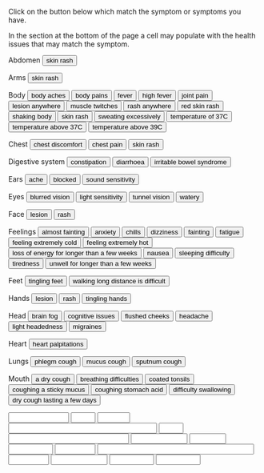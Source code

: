 
<link href="./styles.css" rel="stylesheet" />

<p>Click on the button below which match the symptom or symptoms you have.</p>
<p>In the section at the bottom of the page a cell may populate with the health issues that may match the symptom.</p>

<form name="symptom">

<!-- Symptom -->

<p>Abdomen<span>
  <input value="skin rash" type="button" onClick="document.symptom.ScarletFever.value='Scarlet fever'">
  </span></p>

<p>Arms<span>
  <input value="skin rash" type="button" onClick="document.symptom.ScarletFever.value='Scarlet fever'">
</span></p>

<p>Body<span>
  <input value="body aches" type="button" onClick="document.symptom.Influenza.value='Influenza';document.symptom.Monkeypox.value='Monkeypox'">
  <input value="body pains" type="button" onClick="document.symptom.Influenza.value='Influenza'">
  <input value="fever" type="button" onClick="document.symptom.GlandularFever.value='Glandular fever';document.symptom.AcuteBronchitis.value='Acute bronchitis';document.symptom.Influenza.value='Influenza'">
  <input value="high fever" type="button" onClick="document.symptom.Pneumonia.value='Pneumonia';document.symptom.Influenza.value='Influenza'">
  <input value="joint pain" type="button" onClick="document.symptom.RheumaticFever.value='Rheumatic fever';document.symptom.GlandularFever.value='Glandular fever'">
  <input value="lesion anywhere" type="button" onClick="document.symptom.Monkeypox.value='Monkeypox'">
  <input value="muscle twitches" type="button" onClick="document.symptom.POTS.value='Postural orthostatic tachycardia syndrome'">
  <input value="rash anywhere" type="button" onClick="document.symptom.Monkeypox.value='Monkeypox'">
  <input value="red skin rash" type="button" onClick="document.symptom.ScarletFever.value='Scarlet fever'">
  <input value="shaking body" type="button" onClick="document.symptom.POTS.value='Postural orthostatic tachycardia syndrome'">
  <input value="skin rash" type="button" onClick="document.symptom.ScarletFever.value='Scarlet fever'">
  <input value="sweating excessively" type="button" onClick="document.symptom.POTS.value='Postural orthostatic tachycardia syndrome'">
  <input value="temperature of 37C" type="button" onClick="document.symptom.Cold.value='Cold'">
  <input value="temperature above 37C" type="button" onClick="document.symptom.Influenza.value='Influenza'">
  <input value="temperature above 39C" type="button" onClick="document.symptom.RheumaticFever.value='Rheumatic fever';document.symptom.Influenza.value='Influenza'">
</span></p>

<p>Chest<span>
  <input value="chest discomfort" type="button" onClick="document.symptom.POTS.value='Postural orthostatic tachycardia syndrome';document.symptom.AcuteBronchitis.value='Acute bronchitis'">
  <input value="chest pain" type="button" onClick="document.symptom.POTS.value='Postural orthostatic tachycardia syndrome';document.symptom.AcuteBronchitis.value='Acute bronchitis'">
  <input value="skin rash" type="button" onClick="document.symptom.ScarletFever.value='Scarlet fever'">
</span></p>

<p>Digestive system<span>
  <input value="constipation" type="button" onClick="document.symptom.POTS.value='Postural orthostatic tachycardia syndrome'">
  <input value="diarrhoea" type="button" onClick="document.symptom.POTS.value='Postural orthostatic tachycardia syndrome';document.symptom.Influenza.value='Influenza'">
  <input value="irritable bowel syndrome" type="button" onClick="document.symptom.POTS.value='Postural orthostatic tachycardia syndrome'">
</span></p>

<p>Ears<span>
  <input value="ache" type="button" onClick="document.symptom.RheumaticFever.value='Rheumatic fever'">
  <input value="blocked" type="button" onClick="document.symptom.Cold.value='Cold'">
  <input value="sound sensitivity" type="button" onClick="document.symptom.POTS.value='Postural orthostatic tachycardia syndrome'">
</span></p>

<p>Eyes<span>
  <input value="blurred vision" type="button" onClick="document.symptom.POTS.value='Postural orthostatic tachycardia syndrome'">
  <input value="light sensitivity" type="button" onClick="document.symptom.POTS.value='Postural orthostatic tachycardia syndrome'">
  <input value="tunnel vision" type="button" onClick="document.symptom.POTS.value='Postural orthostatic tachycardia syndrome'">
  <input value="watery" type="button" onClick="document.symptom.Cold.value='Cold'">
</span></p>

<p>Face<span>
  <input value="lesion" type="button" onClick="document.symptom.Monkeypox.value='Monkeypox'">
  <input value="rash" type="button" onClick="document.symptom.Monkeypox.value='Monkeypox'">
</span></p>

<p>Feelings<span>
  <input value="almost fainting" type="button" onClick="document.symptom.POTS.value='Postural orthostatic tachycardia syndrome'">
  <input value="anxiety" type="button" onClick="document.symptom.POTS.value='Postural orthostatic tachycardia syndrome'">
  <input value="chills" type="button" onClick="document.symptom.Pneumonia.value='Pneumonia';document.symptom.Influenza.value='Influenza';document.symptom.Monkeypox.value='Monkeypox'">
  <input value="dizziness" type="button" onClick="document.symptom.POTS.value='Postural orthostatic tachycardia syndrome'">
  <input value="fainting" type="button" onClick="document.symptom.POTS.value='Postural orthostatic tachycardia syndrome'">
  <input value="fatigue" type="button" onClick="document.symptom.POTS.value='Postural orthostatic tachycardia syndrome';document.symptom.AcuteBronchitis.value='Acute bronchitis';document.symptom.Monkeypox.value='Monkeypox'">
  <input value="feeling extremely cold" type="button" onClick="document.symptom.POTS.value='Postural orthostatic tachycardia syndrome'">
  <input value="feeling extremely hot" type="button" onClick="document.symptom.POTS.value='Postural orthostatic tachycardia syndrome'">
  <input value="loss of energy for longer than a few weeks" type="button" onClick="document.symptom.POTS.value='Postural orthostatic tachycardia syndrome';document.symptom.GlandularFever.value='Glandular fever'">
  <input value="nausea" type="button" onClick="document.symptom.POTS.value='Postural orthostatic tachycardia syndrome'">
  <input value="sleeping difficulty" type="button" onClick="document.symptom.POTS.value='Postural orthostatic tachycardia syndrome'">
  <input value="tiredness" type="button" onClick="document.symptom.POTS.value='Postural orthostatic tachycardia syndrome';document.symptom.GlandularFever.value='Glandular fever';document.symptom.Cold.value='Cold'">
  <input value="unwell for longer than a few weeks" type="button" onClick="document.symptom.POTS.value='Postural orthostatic tachycardia syndrome';document.symptom.GlandularFever.value='Glandular fever'">
</span></p>

<p>Feet<span>
  <input value="tingling feet" type="button" onClick="document.symptom.POTS.value='Postural orthostatic tachycardia syndrome'">
  <input value="walking long distance is difficult" type="button" onClick="document.symptom.POTS.value='Postural orthostatic tachycardia syndrome'">
</span></p>

<p>Hands<span>
  <input value="lesion" type="button" onClick="document.symptom.Monkeypox.value='Monkeypox'">
  <input value="rash" type="button" onClick="document.symptom.Monkeypox.value='Monkeypox'">
  <input value="tingling hands" type="button" onClick="document.symptom.POTS.value='Postural orthostatic tachycardia syndrome'">
</span></p>

<p>Head<span>
  <input value="brain fog" name="brain fog" type="button" onClick="document.symptom.POTS.value='Postural orthostatic tachycardia syndrome'">
  <input value="cognitive issues" type="button" onClick="document.symptom.POTS.value='Postural orthostatic tachycardia syndrome'">
  <input value="flushed cheeks" type="button" onClick="document.symptom.ScarletFever.value='Scarlet fever'">
  <input value="headache" type="button" onClick="document.symptom.POTS.value='Postural orthostatic tachycardia syndrome';document.symptom.GlandularFever.value='Glandular fever';document.symptom.Cold.value='Cold';document.symptom.Influenza.value='Influenza'">
  <input value="light headedness" type="button" onClick="document.symptom.POTS.value='Postural orthostatic tachycardia syndrome'">
  <input value="migraines" type="button" onClick="document.symptom.POTS.value='Postural orthostatic tachycardia syndrome'">
</span></p>

<p>Heart<span>
  <input value="heart palpitations" type="button" onClick="document.symptom.POTS.value='Postural orthostatic tachycardia syndrome'">
</span></p>

<p>Lungs<span>
  <input value="phlegm cough" type="button" onClick="document.symptom.Bronchitis.value='Bronchitis';document.symptom.Pneumonia.value='Pneumonia';document.symptom.Tuberculosis.value='Tuberculosis';document.symptom.ChronicObstructivePulmonaryDisease.value='Chronic obstructive pulmonary disease'">
  <input value="mucus cough" type="button" onClick="document.symptom.Bronchitis.value='Bronchitis';document.symptom.Pneumonia.value='Pneumonia';document.symptom.Tuberculosis.value='Tuberculosis';document.symptom.ChronicObstructivePulmonaryDisease.value='Chronic obstructive pulmonary disease'">
  <input value="sputnum cough" type="button" onClick="document.symptom.Bronchitis.value='Bronchitis';document.symptom.Pneumonia.value='Pneumonia';document.symptom.Tuberculosis.value='Tuberculosis';document.symptom.ChronicObstructivePulmonaryDisease.value='Chronic obstructive pulmonary disease'">
</span></p>

<p>Mouth<span>
  <input value="a dry cough" type="button" onClick="document.symptom.Cold.value='Cold';document.symptom.Influenza.value='Influenza'">
  <input value="breathing difficulties" type="button" onClick="document.symptom.POTS.value='Postural orthostatic tachycardia syndrome'">
  <input value="coated tonsils" type="button" onClick="document.symptom.RheumaticFever.value='Rheumatic fever'">
  <input value="coughing a sticky mucus" type="button" onClick="document.symptom.Asthma.value='Asthma';document.symptom.AcuteBronchitis.value='Acute bronchitis'">
  <input value="coughing stomach acid" type="button" onClick="document.symptom.GastroesophagealRefluxDisease.value='Gastroesophageal reflux disease'">
  <input value="difficulty swallowing" type="button" onClick="document.symptom.RheumaticFever.value='Rheumatic fever'">
  <input value="dry cough lasting a few days" type="button" onClick="document.symptom.IrritantDust.value='Irritant (dust)';document.symptom.IrritantFumes.value='Irritant (fumes)';document.symptom.IrritantChemicals.value='Irritant (chemicals)';document.symptom.AirwayBlockage.value='Airway blockage'">

</span></p>

<!-- Health condition -->

  <input value="" name="AcuteBronchitis" size="12" type="text">
  <input value="" name="Asthma" size="3" type="text">
  <input value="" name="Bronchitis" size="5" type="text">
  <input value="" name="ChronicObstructivePulmonaryDisease" size="34" type="text">
  <input value="" name="Cold" size="3" type="text">
  <input value="" name="GastroesophagealRefluxDisease" size="27" type="text">
  <input value="" name="GlandularFever" size="11" type="text">
  <input value="" name="Influenza" size="6" type="text">
  <input value="" name="IrritantDust" size="8" type="text">
  <input value="" name="Monkeypox" size="7" type="text">
  <input value="" name="POTS" size="36" type="text">
  <input value="" name="Pneumonia" size="7" type="text">
  <input value="" name="RheumaticFever" size="11" type="text">
  <input value="" name="ScarletFever" size="8" type="text">
  <input value="" name="Tuberculosis" size="8" type="text">

</form>
